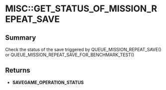 # MISC::GET_STATUS_OF_MISSION_REPEAT_SAVE

## Summary
Check the status of the save triggered by QUEUE_MISSION_REPEAT_SAVE() or QUEUE_MISSION_REPEAT_SAVE_FOR_BENCHMARK_TEST()

## Returns
* **SAVEGAME_OPERATION_STATUS**